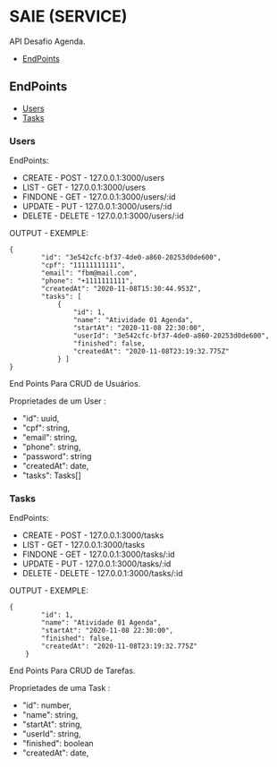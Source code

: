 # SAIE (SERVICE)

API Desafio Agenda.

- [EndPoints](#EndPoints)

## EndPoints

- [Users](#users)
- [Tasks](#tasks)

### Users

EndPoints:
- CREATE - POST - 127.0.0.1:3000/users
- LIST - GET - 127.0.0.1:3000/users
- FINDONE - GET - 127.0.0.1:3000/users/:id
- UPDATE - PUT - 127.0.0.1:3000/users/:id
- DELETE - DELETE - 127.0.0.1:3000/users/:id


OUTPUT - EXEMPLE:

```
{
        "id": "3e542cfc-bf37-4de0-a860-20253d0de600",
        "cpf": "11111111111",
        "email": "fbm@mail.com",
        "phone": "+1111111111",
        "createdAt": "2020-11-08T15:30:44.953Z",
        "tasks": [
            {
                "id": 1,
                "name": "Atividade 01 Agenda",
                "startAt": "2020-11-08 22:30:00",
                "userId": "3e542cfc-bf37-4de0-a860-20253d0de600",
                "finished": false,
                "createdAt": "2020-11-08T23:19:32.775Z"
            } ]
}
```

End Points Para CRUD de Usuários.

Proprietades de um User :
- "id": uuid,
- "cpf": string,
- "email": string,
- "phone": string,
- "password": string
- "createdAt": date,
- "tasks": Tasks[]

### Tasks

EndPoints:
- CREATE - POST - 127.0.0.1:3000/tasks
- LIST - GET - 127.0.0.1:3000/tasks
- FINDONE - GET - 127.0.0.1:3000/tasks/:id
- UPDATE - PUT - 127.0.0.1:3000/tasks/:id
- DELETE - DELETE - 127.0.0.1:3000/tasks/:id


OUTPUT - EXEMPLE:

```
{
        "id": 1,
        "name": "Atividade 01 Agenda",
        "startAt": "2020-11-08 22:30:00",
        "finished": false,
        "createdAt": "2020-11-08T23:19:32.775Z"
    }
```

End Points Para CRUD de Tarefas.

Proprietades de uma Task :
- "id": number,
- "name": string,
- "startAt": string,
- "userId": string,
- "finished": boolean
- "createdAt": date,
